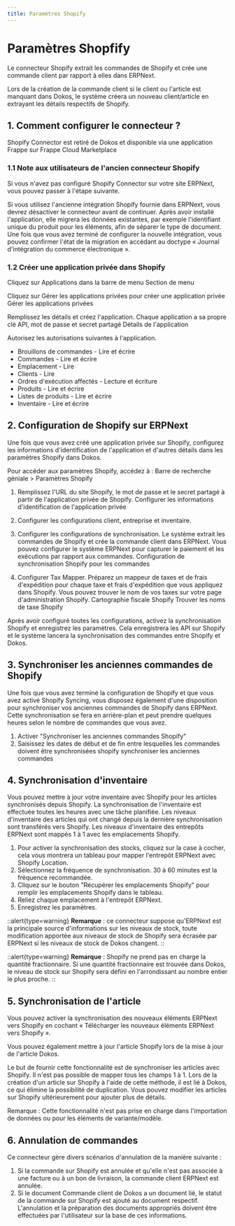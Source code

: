 ```yaml
---
title: Paramètres Shopify
---
```


# Paramètres Shopfify

Le connecteur Shopify extrait les commandes de Shopify et crée une commande client par rapport à elles dans ERPNext.

Lors de la création de la commande client si le client ou l'article est manquant dans Dokos, le système créera un nouveau client/article en extrayant les détails respectifs de Shopify.

## 1. Comment configurer le connecteur ?

Shopify Connector est retiré de Dokos et disponible via une application Frappe sur Frappe Cloud Marketplace

### 1.1 Note aux utilisateurs de l'ancien connecteur Shopify 

Si vous n'avez pas configuré Shopify Connector sur votre site ERPNext, vous pouvez passer à l'étape suivante.

Si vous utilisez l'ancienne intégration Shopify fournie dans ERPNext, vous devrez désactiver le connecteur avant de continuer. Après avoir installé l'application, elle migrera les données existantes, par exemple l'identifiant unique du produit pour les éléments, afin de séparer le type de document. Une fois que vous avez terminé de configurer la nouvelle intégration, vous pouvez confirmer l'état de la migration en accédant au doctype « Journal d'intégration du commerce électronique ».

### 1.2 Créer une application privée dans Shopify

Cliquez sur Applications dans la barre de menu Section de menu

Cliquez sur Gérer les applications privées pour créer une application privée Gérer les applications privées

Remplissez les détails et créez l'application. Chaque application a sa propre clé API, mot de passe et secret partagé Détails de l'application

Autorisez les autorisations suivantes à l'application.

- Brouillons de commandes - Lire et écrire
- Commandes - Lire et écrire
- Emplacement - Lire
- Clients - Lire
- Ordres d'exécution affectés - Lecture et écriture
- Produits - Lire et écrire
- Listes de produits - Lire et écrire
- Inventaire - Lire et écrire

## 2. Configuration de Shopify sur ERPNext

Une fois que vous avez créé une application privée sur Shopify, configurez les informations d'identification de l'application et d'autres détails dans les paramètres Shopify dans Dokos.

Pour accéder aux paramètres Shopify, accédez à : Barre de recherche géniale > Paramètres Shopify

1. Remplissez l'URL du site Shopify, le mot de passe et le secret partagé à partir de l'application privée de Shopify. Configurer les informations d'identification de l'application privée

2. Configurer les configurations client, entreprise et inventaire.

3. Configurer les configurations de synchronisation. Le système extrait les commandes de Shopify et crée la commande client dans ERPNext. Vous pouvez configurer le système ERPNext pour capturer le paiement et les exécutions par rapport aux commandes. Configuration de synchronisation Shopify pour les commandes

4. Configurer Tax Mapper. Préparez un mappeur de taxes et de frais d'expédition pour chaque taxe et frais d'expédition que vous appliquez dans Shopify. Vous pouvez trouver le nom de vos taxes sur votre page d'administration Shopify. Cartographie fiscale Shopify Trouver les noms de taxe Shopify

Après avoir configuré toutes les configurations, activez la synchronisation Shopify et enregistrez les paramètres. Cela enregistrera les API sur Shopify et le système lancera la synchronisation des commandes entre Shopify et Dokos.

## 3. Synchroniser les anciennes commandes de Shopify

Une fois que vous avez terminé la configuration de Shopify et que vous avez activé Shopify Syncing, vous disposez également d'une disposition pour synchroniser vos anciennes commandes de Shopify dans ERPNext. Cette synchronisation se fera en arrière-plan et peut prendre quelques heures selon le nombre de commandes que vous avez.

1. Activer "Synchroniser les anciennes commandes Shopify"
2. Saisissez les dates de début et de fin entre lesquelles les commandes doivent être synchronisées shopify synchroniser les anciennes commandes

## 4. Synchronisation d'inventaire

Vous pouvez mettre à jour votre inventaire avec Shopify pour les articles synchronisés depuis Shopify. La synchronisation de l'inventaire est effectuée toutes les heures avec une tâche planifiée. Les niveaux d'inventaire des articles qui ont changé depuis la dernière synchronisation sont transférés vers Shopify. Les niveaux d'inventaire des entrepôts ERPNext sont mappés 1 à 1 avec les emplacements Shopify.

1. Pour activer la synchronisation des stocks, cliquez sur la case à cocher, cela vous montrera un tableau pour mapper l'entrepôt ERPNext avec Shopify Location.
2. Sélectionnez la fréquence de synchronisation. 30 à 60 minutes est la fréquence recommandée.
3. Cliquez sur le bouton "Récupérer les emplacements Shopify" pour remplir les emplacements Shopify dans le tableau.
4. Reliez chaque emplacement à l'entrepôt ERPNext.
5. Enregistrez les paramètres.


::alert{type=warning}
**Remarque** : ce connecteur suppose qu'ERPNext est la principale source d'informations sur les niveaux de stock, toute modification apportée aux niveaux de stock de Shopify sera écrasée par ERPNext si les niveaux de stock de Dokos changent.
::

::alert{type=warning}
**Remarque** : Shopify ne prend pas en charge la quantité fractionnaire. Si une quantité fractionnaire est trouvée dans Dokos, le niveau de stock sur Shopify sera défini en l'arrondissant au nombre entier le plus proche.
::


## 5. Synchronisation de l'article 

Vous pouvez activer la synchronisation des nouveaux éléments ERPNext vers Shopify en cochant « Télécharger les nouveaux éléments ERPNext vers Shopify ».

Vous pouvez également mettre à jour l'article Shopify lors de la mise à jour de l'article Dokos.

Le but de fournir cette fonctionnalité est de synchroniser les articles avec Shopify. Il n'est pas possible de mapper tous les champs 1 à 1. Lors de la création d'un article sur Shopify à l'aide de cette méthode, il est lié à Dokos, ce qui élimine la possibilité de duplication. Vous pouvez modifier les articles sur Shopify ultérieurement pour ajouter plus de détails.

Remarque : Cette fonctionnalité n'est pas prise en charge dans l'importation de données ou pour les éléments de variante/modèle.

## 6. Annulation de commandes

Ce connecteur gère divers scénarios d'annulation de la manière suivante :

1. Si la commande sur Shopify est annulée et qu'elle n'est pas associée à une facture ou à un bon de livraison, la commande client ERPNext est annulée.
2. Si le document Commande client de Dokos a un document lié, le statut de la commande sur Shopify est ajouté au document respectif. L'annulation et la préparation des documents appropriés doivent être effectuées par l'utilisateur sur la base de ces informations.
